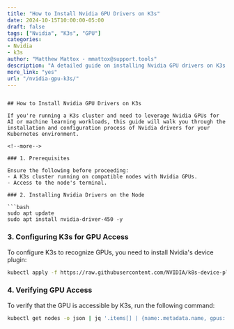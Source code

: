 ```yaml
---
title: "How to Install Nvidia GPU Drivers on K3s"
date: 2024-10-15T10:00:00-05:00
draft: false
tags: ["Nvidia", "K3s", "GPU"]
categories:
- Nvidia
- k3s
author: "Matthew Mattox - mmattox@support.tools"
description: "A detailed guide on installing Nvidia GPU drivers on K3s for machine learning workloads."
more_link: "yes"
url: "/nvidia-gpu-k3s/"
---
```

```

## How to Install Nvidia GPU Drivers on K3s

If you're running a K3s cluster and need to leverage Nvidia GPUs for AI or machine learning workloads, this guide will walk you through the installation and configuration process of Nvidia drivers for your Kubernetes environment.

<!--more-->

### 1. Prerequisites

Ensure the following before proceeding:
- A K3s cluster running on compatible nodes with Nvidia GPUs.
- Access to the node's terminal.

### 2. Installing Nvidia Drivers on the Node

```bash
sudo apt update
sudo apt install nvidia-driver-450 -y
```

### 3. Configuring K3s for GPU Access

To configure K3s to recognize GPUs, you need to install Nvidia's device plugin:

```bash
kubectl apply -f https://raw.githubusercontent.com/NVIDIA/k8s-device-plugin/master/nvidia-device-plugin.yml
```

### 4. Verifying GPU Access

To verify that the GPU is accessible by K3s, run the following command:

```bash
kubectl get nodes -o json | jq '.items[] | {name:.metadata.name, gpus:.status.capacity.nvidia\.com/gpu}'
```
